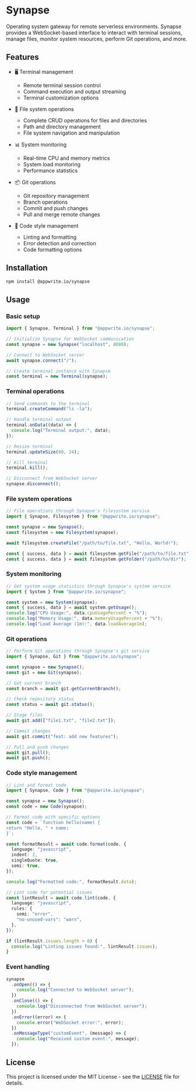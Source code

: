 # Synapse

Operating system gateway for remote serverless environments. Synapse provides a WebSocket-based interface to interact with terminal sessions, manage files, monitor system resources, perform Git operations, and more.

## Features

- 🖥️ Terminal management
  - Remote terminal session control
  - Command execution and output streaming
  - Terminal customization options

- 📂 File system operations
  - Complete CRUD operations for files and directories
  - Path and directory management
  - File system navigation and manipulation

- 📊 System monitoring
  - Real-time CPU and memory metrics
  - System load monitoring
  - Performance statistics

- 📦 Git operations
  - Git repository management
  - Branch operations
  - Commit and push changes
  - Pull and merge remote changes

- 📝 Code style management
  - Linting and formatting
  - Error detection and correction
  - Code formatting options

## Installation

```bash
npm install @appwrite.io/synapse
```

## Usage

### Basic setup

```typescript
import { Synapse, Terminal } from "@appwrite.io/synapse";

// Initialize Synapse for WebSocket communication
const synapse = new Synapse("localhost", 8080);

// Connect to WebSocket server
await synapse.connect("/");

// Create terminal instance with Synapse
const terminal = new Terminal(synapse);
```

### Terminal operations

```typescript
// Send commands to the terminal
terminal.createCommand("ls -la");

// Handle terminal output
terminal.onData((data) => {
  console.log("Terminal output:", data);
});

// Resize terminal
terminal.updateSize(80, 24);

// Kill terminal
terminal.kill();

// Disconnect from WebSocket server
synapse.disconnect();
```

### File system operations

```typescript
// File operations through Synapse's filesystem service
import { Synapse, Filesystem } from "@appwrite.io/synapse";

const synapse = new Synapse();
const filesystem = new Filesystem(synapse);

await filesystem.createFile("/path/to/file.txt", "Hello, World!");

const { success, data } = await filesystem.getFile("/path/to/file.txt");
const { success, data } = await filesystem.getFolder("/path/to/dir");
```

### System monitoring

```typescript
// Get system usage statistics through Synapse's system service
import { System } from "@appwrite.io/synapse";

const system = new System(synapse);
const { success, data } = await system.getUsage();
console.log("CPU Usage:", data.cpuUsagePercent + "%");
console.log("Memory Usage:", data.memoryUsagePercent + "%");
console.log("Load Average (1m):", data.loadAverage1m);
```

### Git operations

```typescript
// Perform Git operations through Synapse's git service
import { Synapse, Git } from "@appwrite.io/synapse";

const synapse = new Synapse();
const git = new Git(synapse);

// Get current branch
const branch = await git.getCurrentBranch();

// Check repository status
const status = await git.status();

// Stage files
await git.add(["file1.txt", "file2.txt"]);

// Commit changes
await git.commit("feat: add new features");

// Pull and push changes
await git.pull();
await git.push();
```

### Code style management

```typescript
// Lint and format code
import { Synapse, Code } from "@appwrite.io/synapse";

const synapse = new Synapse();
const code = new Code(synapse);

// Format code with specific options
const code = `function hello(name) {
return "Hello, " + name;
}`;

const formatResult = await code.format(code, {
  language: "javascript",
  indent: 2,
  singleQuote: true,
  semi: true,
});

console.log("Formatted code:", formatResult.data);

// Lint code for potential issues
const lintResult = await code.lint(code, {
  language: "javascript",
  rules: {
    semi: "error",
    "no-unused-vars": "warn",
  },
});

if (lintResult.issues.length > 0) {
  console.log("Linting issues found:", lintResult.issues);
}
```

### Event handling

```typescript
synapse
  .onOpen(() => {
    console.log("Connected to WebSocket server");
  })
  .onClose(() => {
    console.log("Disconnected from WebSocket server");
  })
  .onError((error) => {
    console.error("WebSocket error:", error);
  })
  .onMessageType("customEvent", (message) => {
    console.log("Received custom event:", message);
  });
```

## License

This project is licensed under the MIT License - see the [LICENSE](LICENSE) file for details.
